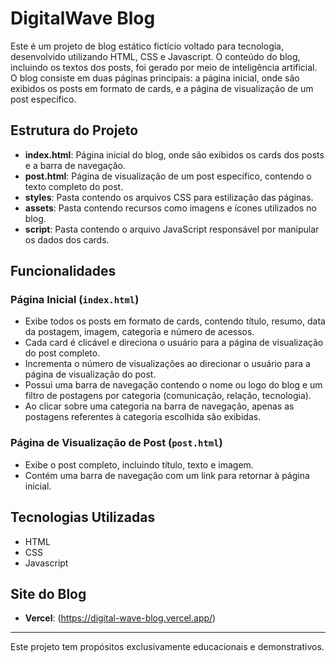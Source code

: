 # DigitalWave Blog


Este é um projeto de blog estático fictício voltado para tecnologia, desenvolvido utilizando HTML, CSS e Javascript. O conteúdo do blog, incluindo os textos dos posts, foi gerado por meio de inteligência artificial. O blog consiste em duas páginas principais: a página inicial, onde são exibidos os posts em formato de cards, e a página de visualização de um post específico.

## Estrutura do Projeto

- **index.html**: Página inicial do blog, onde são exibidos os cards dos posts e a barra de navegação.
- **post.html**: Página de visualização de um post específico, contendo o texto completo do post.
- **styles**: Pasta contendo os arquivos CSS para estilização das páginas.
- **assets**: Pasta contendo recursos como imagens e ícones utilizados no blog.
- **script**: Pasta contendo o arquivo JavaScript responsável por manipular os dados dos cards.

## Funcionalidades

### Página Inicial (`index.html`)

- Exibe todos os posts em formato de cards, contendo título, resumo, data da postagem, imagem, categoria e número de acessos.
- Cada card é clicável e direciona o usuário para a página de visualização do post completo.
- Incrementa o número de visualizações ao direcionar o usuário para a página de visualização do post.
- Possui uma barra de navegação contendo o nome ou logo do blog e um filtro de postagens por categoria (comunicação, relação, tecnologia).
- Ao clicar sobre uma categoria na barra de navegação, apenas as postagens referentes à categoria escolhida são exibidas.

### Página de Visualização de Post (`post.html`)

- Exibe o post completo, incluindo título, texto e imagem.
- Contém uma barra de navegação com um link para retornar à página inicial.

## Tecnologias Utilizadas

- HTML
- CSS
- Javascript

## Site do Blog

- **Vercel**: (https://digital-wave-blog.vercel.app/)

---

Este projeto tem propósitos exclusivamente educacionais e demonstrativos.
